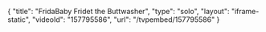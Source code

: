 {
    "title": "FridaBaby Fridet the Buttwasher",
    "type": "solo",
    "layout": "iframe-static",
    "videoId": "157795586",
    "url": "\/tvpembed\/157795586"
}